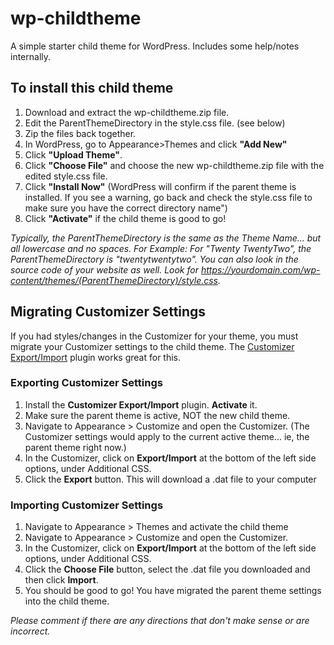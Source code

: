 # wp-childtheme
A simple starter child theme for WordPress. Includes some help/notes internally.

## To install this child theme
1. Download and extract the wp-childtheme.zip file.
2. Edit the ParentThemeDirectory in the style.css file. (see below)
3. Zip the files back together.
4. In WordPress, go to Appearance>Themes and click **"Add New"**
5. Click **"Upload Theme"**.
6. Click **"Choose File"** and choose the new wp-childtheme.zip file with the edited style.css file.
7. Click **"Install Now"** (WordPress will confirm if the parent theme is installed. If you see a warning, go back and check the style.css file to make sure you have the correct directory name")
8. Click **"Activate"** if the child theme is good to go!
   
*Typically, the ParentThemeDirectory is the same as the Theme Name... but all lowercase and no spaces. For Example: For "Twenty TwentyTwo", the ParentThemeDirectory is "twentytwentytwo". You can also look in the source code of your website as well. Look for https://yourdomain.com/wp-content/themes/(ParentThemeDirectory)/style.css.*

## Migrating Customizer Settings
If you had styles/changes in the Customizer for your theme, you must migrate your Customizer settings to the child theme. The [Customizer Export/Import](https://wordpress.org/plugins/customizer-export-import/) plugin works great for this. 

### Exporting Customizer Settings
1. Install the **Customizer Export/Import** plugin. **Activate** it.
2. Make sure the parent theme is active, NOT the new child theme.
3. Navigate to Appearance > Customize and open the Customizer. (The Customizer settings would apply to the current active theme... ie, the parent theme right now.)
4. In the Customizer, click on **Export/Import** at the bottom of the left side options, under Additional CSS.
5. Click the **Export** button. This will download a .dat file to your computer

### Importing Customizer Settings
1. Navigate to Appearance > Themes and activate the child theme
2. Navigate to Appearance > Customize and open the Customizer.
3. In the Customizer, click on **Export/Import** at the bottom of the left side options, under Additional CSS.
4. Click the **Choose File** button, select the .dat file you downloaded and then click **Import**.
5. You should be good to go! You have migrated the parent theme settings into the child theme.

*Please comment if there are any directions that don't make sense or are incorrect.*
